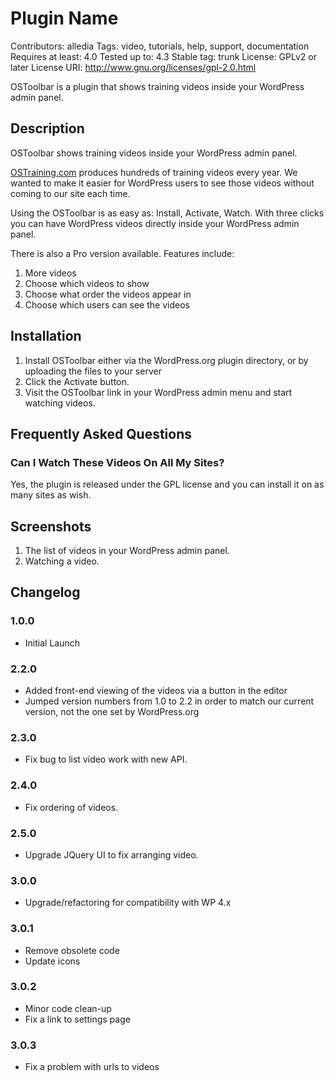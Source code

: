 # Plugin Name
Contributors: alledia
Tags: video, tutorials, help, support, documentation
Requires at least: 4.0
Tested up to: 4.3
Stable tag: trunk
License: GPLv2 or later
License URI: http://www.gnu.org/licenses/gpl-2.0.html

OSToolbar is a plugin that shows training videos inside your WordPress admin panel.

## Description

OSToolbar shows training videos inside your WordPress admin panel.

[OSTraining.com](http://ostraining.com/ "OSTraining WordPress Training") produces hundreds of training videos every year. We wanted to make it easier for WordPress users to see those videos without coming to our site each time.

Using the OSToolbar is as easy as: Install, Activate, Watch. With three clicks you can have WordPress videos directly inside your WordPress admin panel.

There is also a Pro version available. Features include:

1. More videos
2. Choose which videos to show
3. Choose what order the videos appear in
4. Choose which users can see the videos

## Installation

1. Install OSToolbar either via the WordPress.org plugin directory, or by uploading the files to your server
2. Click the Activate button.
3. Visit the OSToolbar link in your WordPress admin menu and start watching videos.

## Frequently Asked Questions

### Can I Watch These Videos On All My Sites?

Yes, the plugin is released under the GPL license and you can install it on as many sites as wish.

## Screenshots

1. The list of videos in your WordPress admin panel.
2. Watching a video.

## Changelog

### 1.0.0
* Initial Launch

### 2.2.0
* Added front-end viewing of the videos via a button in the editor
* Jumped version numbers from 1.0 to 2.2 in order to match our current version, not the one set by WordPress.org

### 2.3.0
* Fix bug to list video work with new API.

### 2.4.0
* Fix ordering of videos.

### 2.5.0
* Upgrade JQuery UI to fix arranging video.

### 3.0.0
* Upgrade/refactoring for compatibility with WP 4.x

### 3.0.1
* Remove obsolete code
* Update icons


### 3.0.2
* Minor code clean-up
* Fix a link to settings page

### 3.0.3
* Fix a problem with urls to videos
